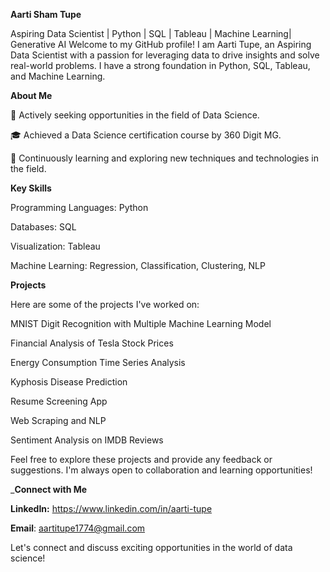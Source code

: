 **Aarti Sham Tupe**

Aspiring Data Scientist | Python | SQL | Tableau | Machine Learning| Generative AI
Welcome to my GitHub profile! I am Aarti Tupe, an Aspiring Data Scientist with a passion for leveraging data to drive insights and solve real-world problems. I have a strong foundation in Python, SQL, Tableau, and Machine Learning.

**About Me**

💼 Actively seeking opportunities in the field of Data Science.

🎓 Achieved a Data Science certification course by 360 Digit MG.

🌱 Continuously learning and exploring new techniques and technologies in the field.


**Key Skills**

Programming Languages: Python

Databases: SQL

Visualization: Tableau

Machine Learning: Regression, Classification, Clustering, NLP


**Projects**

Here are some of the projects I've worked on:

MNIST Digit Recognition with Multiple Machine Learning Model

Financial Analysis of Tesla Stock Prices

Energy Consumption Time Series Analysis

Kyphosis Disease Prediction

Resume Screening App

Web Scraping and NLP

Sentiment Analysis on IMDB Reviews

Feel free to explore these projects and provide any feedback or suggestions. I'm always open to collaboration and learning opportunities!

_**Connect with Me**

**LinkedIn:** https://www.linkedin.com/in/aarti-tupe 

**Email**: aartitupe1774@gmail.com

Let's connect and discuss exciting opportunities in the world of data science!

